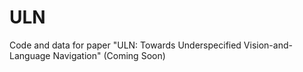 # ULN
Code and data for paper "ULN: Towards Underspecified Vision-and-Language Navigation" (Coming Soon)
